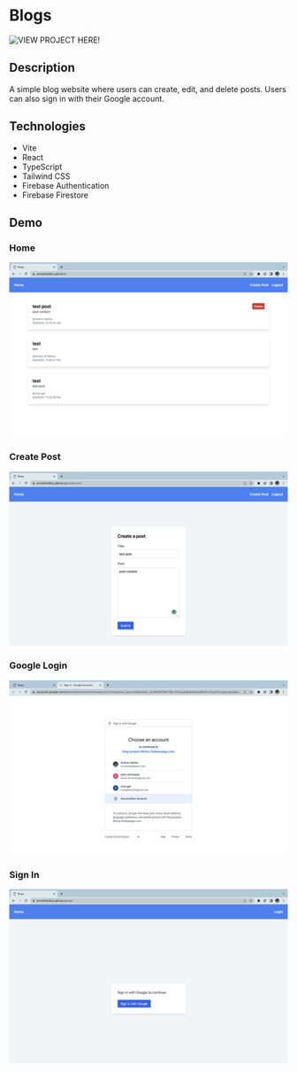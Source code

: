 # Blogs

![VIEW PROJECT HERE!](https://anmehta26cs.github.io/blogs/)

## Description
A simple blog website where users can create, edit, and delete posts. Users can also sign in with their Google account.

## Technologies
- Vite
- React
- TypeScript
- Tailwind CSS
- Firebase Authentication
- Firebase Firestore

## Demo
### Home
![Home](readme-pics/home.png)
### Create Post
![Create Post](readme-pics/create.png)
### Google Login
![Google Login](readme-pics/google.png)
### Sign In
![Sign In](readme-pics/sign-in.png)